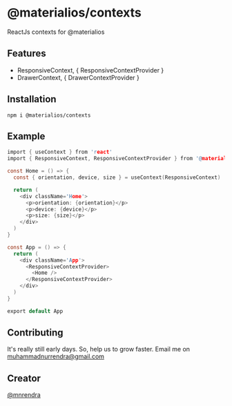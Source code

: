 # @materialios/contexts
ReactJs contexts for @materialios

## Features
* ResponsiveContext, { ResponsiveContextProvider }
* DrawerContext, { DrawerContextProvider }

## Installation
```
npm i @materialios/contexts
```

## Example
```c
import { useContext } from 'react'
import { ResponsiveContext, ResponsiveContextProvider } from '@materialios/contexts'

const Home = () => {
  const { orientation, device, size } = useContext(ResponsiveContext)

  return (
    <div className='Home'>
      <p>orientation: {orientation}</p>
      <p>device: {device}</p>
      <p>size: {size}</p>
    </div>
  )
}

const App = () => {
  return (
    <div className='App'>
      <ResponsiveContextProvider>
        <Home />
      </ResponsiveContextProvider>
    </div>
  )
}

export default App
```

## Contributing
It's really still early days. So, help us to grow faster. Email me on [muhammadnurrendra@gmail.com](mailto:muhammadnurrendra@gmail.com)

## Creator
[@mnrendra](https://github.com/mnrendra)
